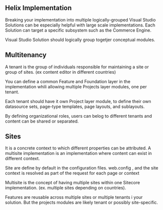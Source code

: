 ## Helix Implementation

Breaking your implementation into multiple logically-grouped Visual Studio Solutions can be especially helpful with large scale implementations. Each Solution can target a specific subsystem such as the Commerce Engine.

Visual Studio Solution should logically group togetjer conceptual modules.

## Multitenancy

A tenant is the group of individuals responsible for maintaining a site or group of sites. (ex content editor in different countries)

You can define a common Feature and Foundation layer in the implementation whili allowing multiple Projects layer modules, one per tenant.

Each tenant should have it own Project layer module, to define their own datasource sets, page-type templates, page layouts, and sublayouts.

By defining organizational roles, users can belog to different tenants and content can be shared or separated.

## Sites

It is a concrete context to which different properties can be attributed. A multisite implementation is an implementation where content can exist in different context.

Site are define by default in the configuration files. web.config <sitecore><sites>, and the site context is resolved as part of the request for each page or context

Multisite is the concept of having multiple sites within one Sitecore implementation. (ex. multiple sites depending on countries).

Features are reusable across multiple sites or multiple tenants i your solution. But the projects modules are likely tenant or possibly site-specific.

